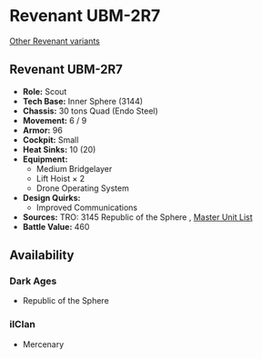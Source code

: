 # Revenant UBM-2R7 

[Other Revenant variants](../revenant.md) 

## Revenant UBM-2R7 

- **Role:** Scout 
- **Tech Base:** Inner Sphere (3144) 
- **Chassis:** 30 tons Quad (Endo Steel) 
- **Movement:** 6 / 9 
- **Armor:** 96 
- **Cockpit:** Small 
- **Heat Sinks:** 10 (20) 
- **Equipment:** 
  - Medium Bridgelayer 
  - Lift Hoist × 2 
  - Drone Operating System 
- **Design Quirks:** 
  - Improved Communications 
- **Sources:** TRO: 3145 Republic of the Sphere , [Master Unit List](http://masterunitlist.info/Unit/Details/6717) 
- **Battle Value:** 460 

## Availability 

### Dark Ages 

- Republic of the Sphere 

### ilClan 

- Mercenary 

